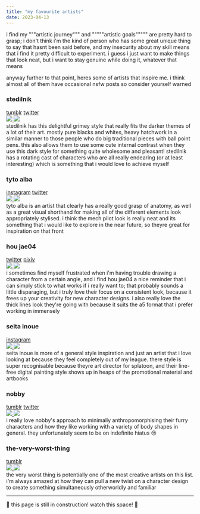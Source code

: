 ```yaml
---
title: "my favourite artists"
date: 2023-04-13
---
```


i find my """artistic journey""" and """""artistic goals""""" are pretty hard to grasp; i don't think i'm the kind of person who has some great unique thing to say that hasnt been said before, and my insecurity about my skill means that i find it pretty difficult to experiment. i guess i just want to make things that look neat, but i want to stay genuine while doing it, whatever that means

anyway further to that point, heres some of artists that inspire me. i think almost all of them have occasional nsfw posts so consider yourself warned

<h3>stedilnik</h3>
<a href="https://stedilnik.tumblr.com/">tumblr</a>
<a href="https://twitter.com/stedilnik">twitter</a>
<div class="two-columns">
    <a href="https://stedilnik.tumblr.com/post/669788117772959744">
        <img src="https://64.media.tumblr.com/d15b2ebcd2ac4fbe89c8c829c9a5d52f/dcb9aa03eb8f8750-bc/s1280x1920/2fcc4401ae9371f2680ece76ad3a22efbae97b61.pnj"/>
    </a>
    <a href="https://stedilnik.tumblr.com/post/637160880370483200">
        <img src="https://64.media.tumblr.com/b2d8f0201acb894fcca24833317ca695/69a5770e2caef8d1-6e/s1280x1920/c6c215d55481b4c2cbae42958e96b28b080a4368.png"/>
    </a>
</div>
stedilnik has this delightful grimey style that really fits the darker themes of a lot of their art. mostly pure blacks and whites, heavy hatchwork in a similar manner to those people who do big traditional pieces with ball point pens. this also allows them to use some cute internal contrast when they use this dark style for something quite wholesome and pleasant! stedilnik has a rotating cast of characters who are all really endearing (or at least interesting) which is something that i would love to achieve myself
<h3>tyto alba</h3>
<a href="https://www.instagram.com/tytoalbadraws/">instagram</a>
<a href="https://twitter.com/_Tyto_Alba">twitter</a>
<div class="two-columns">
    <a href="https://twitter.com/_Tyto_Alba/status/1631491541150867456/photo/1">
        <img style="object-position: 50% 0%" src="https://pbs.twimg.com/media/FqQ46IEWwAAnp50?format=jpg&name=small"/>
    </a>
    <a href="https://twitter.com/_Tyto_Alba/status/1602820860665950208">
        <img src="https://pbs.twimg.com/media/Fj5dE-GXoAEc3Ut?format=jpg&name=small"/>
    </a>
</div>
tyto alba is an artist that clearly has a really good grasp of anatomy, as well as a great visual shorthand for making all of the different elements look appropriately stylised. i think the mech pilot look is really neat and its something that i would like to explore in the near future, so theyre great for inspiration on that front
<h3>hou jae04 </h3>
<a href="https://twitter.com/hou_jae04/media">twitter</a>
<a href="https://www.pixiv.net/en/users/60149697">pixiv</a>
<div class="two-columns">
    <a href="https://www.pixiv.net/en/artworks/104022210">
        <img src="https://pbs.twimg.com/media/FlJArhqaUAA0L0a?format=jpg&name=small"/>
    </a>
    <a href="https://twitter.com/hou_jae04/status/1635531203292921856">
        <img src="https://pbs.twimg.com/media/FrKS9GcaYAAnPv3?format=jpg&name=small"/>
    </a>
</div>
i sometimes find myself frustrated when i'm having trouble drawing a character from a certain angle, and i find hou jae04 a nice reminder that i can simply stick to what works if i really want to; that probably sounds a little disparaging, but i truly love their focus on a consistent look, because it frees up your creativity for new character designs. i also really love the thick lines look they're going with because it suits the a5 format that i prefer working in immensely
<h3>seita inoue</h3>
<a href="https://www.instagram.com/tori__kun/">instagram</a>
<div class="two-columns">
    <a href="https://www.instagram.com/p/CqzFUDiP3t-/">
        <img src="/_assets/img/artists/seita_inoue_1.webp">
    </a>
    <a href="https://www.instagram.com/p/CgJrck4vqv9/">
        <img src="/_assets/img/artists/seita_inoue_2.webp"/>
    </a>
</div>
seita inoue is more of a general style inspiration and just an artist that i love looking at because they feel completely out of my league. there style is super recognisable because theyre art director for splatoon, and their line-free digital painting style shows up in heaps of the promotional material and artbooks
<h3>nobby</h3>
<a href="https://nobby-art.tumblr.com/">tumblr</a>
<a href="https://twitter.com/nobbys_art">twitter</a>
<div class="two-columns">
    <a href="https://twitter.com/nobbys_art/status/1417385785817374722?cxt=HHwWhICplZq3yKsnAAAA">
        <img style="object-position: 50% 100%" src="https://pbs.twimg.com/media/E6uQoGtVoAAR04V?format=jpg&name=4096x4096">
    </a>
    <a href="https://nobby-art.tumblr.com/post/178722557560/chefpyro-inkie-heart">
        <img src="https://64.media.tumblr.com/58dc482f170298c12f5cc36dbbdb61d7/tumblr_pg2e5cjqjG1v9vb5to1_500.png"/>
    </a>
</div>
i really love nobby's approach to minimally anthropomorphising their furry characters and how they like working with a variety of body shapes in general. they unfortunately seem to be on indefinite hiatus 😔
<h3>the-very-worst-thing</h3>
<a href="https://theveryworstthing.tumblr.com/">tumblr</a>
<div class="two-columns">
    <a href="https://theveryworstthing.tumblr.com/post/666766592009551872/oh-hello-detective-you-caught-me-just-as-i-was">
        <img style="object-position: 50% 0%" src="https://64.media.tumblr.com/f8a3d443b64e4194249242b770cafceb/ae23bf576844af26-c3/s1280x1920/ff430c221331012aac39dee548ad5c837a9fe7d3.pnj">
    </a>
    <a href="https://theveryworstthing.tumblr.com/post/666766592009551872/oh-hello-detective-you-caught-me-just-as-i-was">
        <img src="https://64.media.tumblr.com/8465b18d0b5f787659ec4ac5083e5367/ad191d62734ff3aa-fa/s1280x1920/d585fa44150029877f594d715b828026a8449086.png"/>
    </a>
</div>
the very worst thing is potentially one of the most creative artists on this list. i'm always amazed at how they can pull a new twist on a character design to create something simultaneously otherworldly and familiar

<hr>

🚧 this page is still in construction! watch this space! 🚧